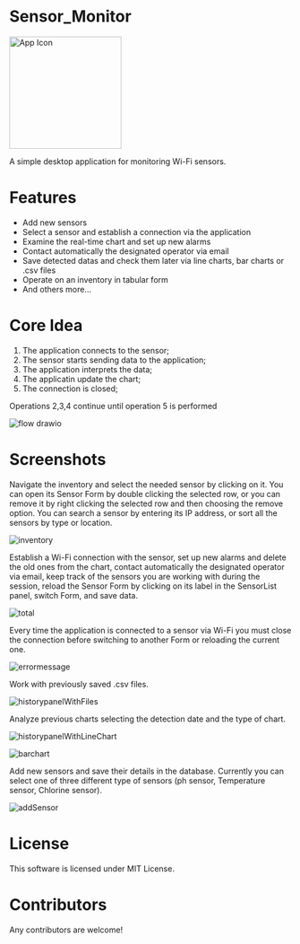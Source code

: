 # Sensor_Monitor
<img src="https://github.com/foughtmoss/SensorMonitor/assets/136918608/02f2bd83-c5b0-486f-89f0-e89b7bac6058" alt="App Icon" width="200" height="200">

A simple desktop application for monitoring Wi-Fi sensors.

# Features
* Add new sensors 
* Select a sensor and establish a connection via the application
* Examine the real-time chart and set up new alarms
* Contact automatically the designated operator via email
* Save detected datas and check them later via line charts, bar charts or .csv files
* Operate on an inventory in tabular form
* And others more...
 
# Core Idea
1) The application connects to the sensor;
2) The sensor starts sending data to the application;
3) The application interprets the data;
4) The applicatin update the chart;
5) The connection is closed;

Operations 2,3,4 continue until operation 5 is performed

![flow drawio](https://github.com/foughtmoss/SensorMonitor/assets/136918608/e4ebd118-0044-4d4f-9c72-c506749fb419)

# Screenshots
Navigate the inventory and select the needed sensor by clicking on it. You can open its Sensor Form by double clicking the selected row, or you can remove it by right clicking the selected row and then choosing the remove option.
You can search a sensor by entering its IP address, or sort all the sensors by type or location.

![inventory](https://github.com/foughtmoss/SensorMonitor/assets/136918608/931a8cd5-b53f-4409-8589-a07c6966b6ef)

Establish a Wi-Fi connection with the sensor, set up new alarms and delete the old ones from the chart, contact automatically the designated operator via email, keep track of the sensors you are working with during the session, reload the Sensor Form by clicking on its label in the SensorList panel, switch Form, and save data.

![total](https://github.com/foughtmoss/SensorMonitor/assets/136918608/5158aff2-50d1-4f36-8892-2b190f456ca1)

Every time the application is connected to a sensor via Wi-Fi you must close the connection before switching to another Form or reloading the current one.

![errormessage](https://github.com/foughtmoss/SensorMonitor/assets/136918608/23ebc740-935c-4059-9d60-cca9139abddd)

Work with previously saved .csv files.

![historypanelWithFiles](https://github.com/foughtmoss/SensorMonitor/assets/136918608/aaf489de-8054-4620-b960-c4ad14b80ed1)

Analyze previous charts selecting the detection date and the type of chart.

![historypanelWithLineChart](https://github.com/foughtmoss/SensorMonitor/assets/136918608/062bd386-7042-4f7a-8992-2fcc83377bf7)

![barchart](https://github.com/foughtmoss/SensorMonitor/assets/136918608/f41d6298-7ade-407d-abfa-8b6ae38a70a6)

Add new sensors and save their details in the database. Currently you can select one of three different type of sensors (ph sensor, Temperature sensor, Chlorine sensor).

![addSensor](https://github.com/foughtmoss/SensorMonitor/assets/136918608/067c917d-2494-4315-94eb-37829310ab01)

# License
This software is licensed under MIT License.

# Contributors
Any contributors are welcome!
